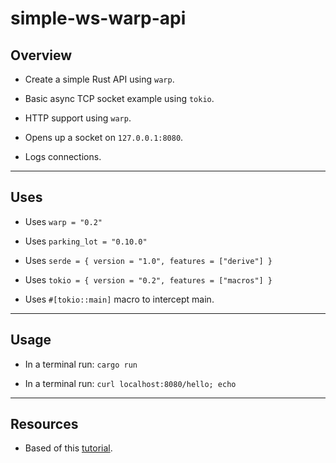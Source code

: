 # simple-ws-warp-api

## Overview

* Create a simple Rust API using `warp`.

* Basic async TCP socket example using `tokio`.

* HTTP support using `warp`. 

* Opens up a socket on `127.0.0.1:8080`.

* Logs connections.

---

## Uses

* Uses `warp = "0.2"`

* Uses `parking_lot = "0.10.0"`

* Uses `serde = { version = "1.0", features = ["derive"] }`

* Uses `tokio = { version = "0.2", features = ["macros"] }`

* Uses `#[tokio::main]` macro to intercept main.

---

## Usage

* In a terminal run: `cargo run`

* In a terminal run: `curl localhost:8080/hello; echo`

---

## Resources

* Based of this [tutorial](https://blog.logrocket.com/creating-a-rest-api-in-rust-with-warp/).